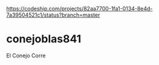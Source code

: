 https://codeship.com/projects/82aa7700-1fa1-0134-8e4d-7a39504521c1/status?branch=master


# conejoblas841
El Conejo Corre
